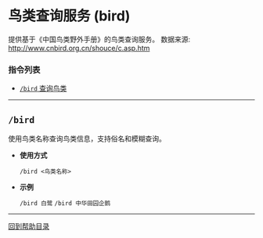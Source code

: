 # 鸟类查询服务 (bird)

提供基于《中国鸟类野外手册》的鸟类查询服务。
数据来源: http://www.cnbird.org.cn/shouce/c.asp.htm

###  指令列表

- [`/bird` 查询鸟类](#bird)

--- 

##  `/bird`

使用鸟类名称查询鸟类信息，支持俗名和模糊查询。

- **使用方式**

    `/bird <鸟类名称>`

- **示例**

    `/bird 白鹭` `/bird 中华田园企鹅`


--- 

[回到帮助目录](./main.md)